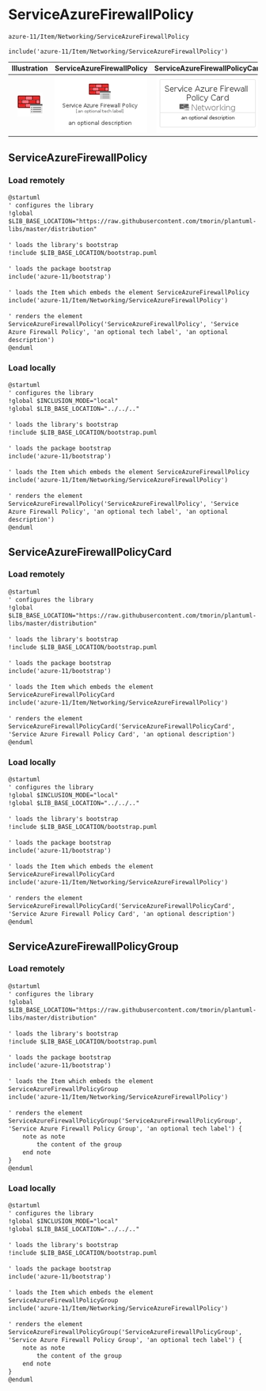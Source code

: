 # ServiceAzureFirewallPolicy


```text
azure-11/Item/Networking/ServiceAzureFirewallPolicy
```

```text
include('azure-11/Item/Networking/ServiceAzureFirewallPolicy')
```



| Illustration | ServiceAzureFirewallPolicy | ServiceAzureFirewallPolicyCard | ServiceAzureFirewallPolicyGroup |
| :---: | :---: | :---: | :---: |
| ![illustration for Illustration](../../../azure-11/Item/Networking/ServiceAzureFirewallPolicy.png) | ![illustration for ServiceAzureFirewallPolicy](../../../azure-11/Item/Networking/ServiceAzureFirewallPolicy.Local.png) | ![illustration for ServiceAzureFirewallPolicyCard](../../../azure-11/Item/Networking/ServiceAzureFirewallPolicyCard.Local.png) | ![illustration for ServiceAzureFirewallPolicyGroup](../../../azure-11/Item/Networking/ServiceAzureFirewallPolicyGroup.Local.png) |




## ServiceAzureFirewallPolicy

### Load remotely
```plantuml
@startuml
' configures the library
!global $LIB_BASE_LOCATION="https://raw.githubusercontent.com/tmorin/plantuml-libs/master/distribution"

' loads the library's bootstrap
!include $LIB_BASE_LOCATION/bootstrap.puml

' loads the package bootstrap
include('azure-11/bootstrap')

' loads the Item which embeds the element ServiceAzureFirewallPolicy
include('azure-11/Item/Networking/ServiceAzureFirewallPolicy')

' renders the element
ServiceAzureFirewallPolicy('ServiceAzureFirewallPolicy', 'Service Azure Firewall Policy', 'an optional tech label', 'an optional description')
@enduml
```

### Load locally
```plantuml
@startuml
' configures the library
!global $INCLUSION_MODE="local"
!global $LIB_BASE_LOCATION="../../.."

' loads the library's bootstrap
!include $LIB_BASE_LOCATION/bootstrap.puml

' loads the package bootstrap
include('azure-11/bootstrap')

' loads the Item which embeds the element ServiceAzureFirewallPolicy
include('azure-11/Item/Networking/ServiceAzureFirewallPolicy')

' renders the element
ServiceAzureFirewallPolicy('ServiceAzureFirewallPolicy', 'Service Azure Firewall Policy', 'an optional tech label', 'an optional description')
@enduml
```

## ServiceAzureFirewallPolicyCard

### Load remotely
```plantuml
@startuml
' configures the library
!global $LIB_BASE_LOCATION="https://raw.githubusercontent.com/tmorin/plantuml-libs/master/distribution"

' loads the library's bootstrap
!include $LIB_BASE_LOCATION/bootstrap.puml

' loads the package bootstrap
include('azure-11/bootstrap')

' loads the Item which embeds the element ServiceAzureFirewallPolicyCard
include('azure-11/Item/Networking/ServiceAzureFirewallPolicy')

' renders the element
ServiceAzureFirewallPolicyCard('ServiceAzureFirewallPolicyCard', 'Service Azure Firewall Policy Card', 'an optional description')
@enduml
```

### Load locally
```plantuml
@startuml
' configures the library
!global $INCLUSION_MODE="local"
!global $LIB_BASE_LOCATION="../../.."

' loads the library's bootstrap
!include $LIB_BASE_LOCATION/bootstrap.puml

' loads the package bootstrap
include('azure-11/bootstrap')

' loads the Item which embeds the element ServiceAzureFirewallPolicyCard
include('azure-11/Item/Networking/ServiceAzureFirewallPolicy')

' renders the element
ServiceAzureFirewallPolicyCard('ServiceAzureFirewallPolicyCard', 'Service Azure Firewall Policy Card', 'an optional description')
@enduml
```

## ServiceAzureFirewallPolicyGroup

### Load remotely
```plantuml
@startuml
' configures the library
!global $LIB_BASE_LOCATION="https://raw.githubusercontent.com/tmorin/plantuml-libs/master/distribution"

' loads the library's bootstrap
!include $LIB_BASE_LOCATION/bootstrap.puml

' loads the package bootstrap
include('azure-11/bootstrap')

' loads the Item which embeds the element ServiceAzureFirewallPolicyGroup
include('azure-11/Item/Networking/ServiceAzureFirewallPolicy')

' renders the element
ServiceAzureFirewallPolicyGroup('ServiceAzureFirewallPolicyGroup', 'Service Azure Firewall Policy Group', 'an optional tech label') {
    note as note
        the content of the group
    end note
}
@enduml
```

### Load locally
```plantuml
@startuml
' configures the library
!global $INCLUSION_MODE="local"
!global $LIB_BASE_LOCATION="../../.."

' loads the library's bootstrap
!include $LIB_BASE_LOCATION/bootstrap.puml

' loads the package bootstrap
include('azure-11/bootstrap')

' loads the Item which embeds the element ServiceAzureFirewallPolicyGroup
include('azure-11/Item/Networking/ServiceAzureFirewallPolicy')

' renders the element
ServiceAzureFirewallPolicyGroup('ServiceAzureFirewallPolicyGroup', 'Service Azure Firewall Policy Group', 'an optional tech label') {
    note as note
        the content of the group
    end note
}
@enduml
```

